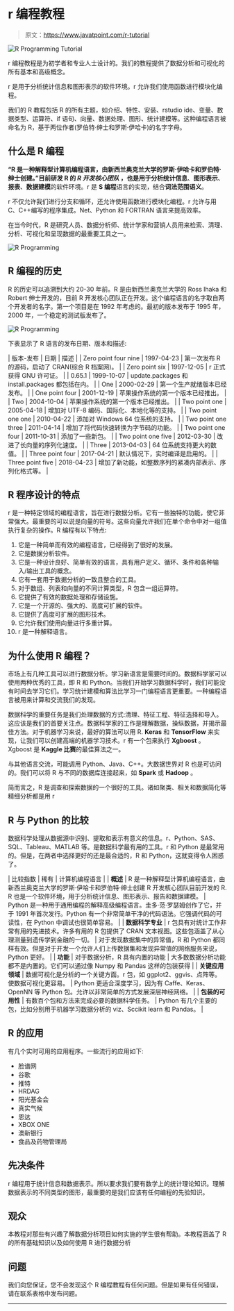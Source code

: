 # r 编程教程

> 原文：<https://www.javatpoint.com/r-tutorial>

![R Programming Tutorial](img/f4f57f722119964f6b489484826518a8.png)

r 编程教程是为初学者和专业人士设计的。我们的教程提供了数据分析和可视化的所有基本和高级概念。

r 是用于分析统计信息和图形表示的软件环境。r 允许我们使用函数进行模块化编程。

我们的 R 教程包括 R 的所有主题，如介绍、特性、安装、rstudio ide、变量、数据类型、运算符、if 语句、向量、数据处理、图形、统计建模等。这种编程语言被命名为 R，基于两位作者(罗伯特·绅士和罗斯·伊哈卡)的名字字母。

## 什么是 R 编程

**“R 是一种解释型计算机编程语言，由新西兰奥克兰大学的罗斯·伊哈卡和罗伯特·绅士创建。”**目前研发 R 的 ***R 开发核心团队*** ，也是用于分析**统计信息**、**图形表示**、**报表**、**数据建模**的软件环境。r 是 **S 编程**语言的实现，结合**词法范围语义**。

r 不仅允许我们进行分支和循环，还允许使用函数进行模块化编程。r 允许与用 C、C++编写的程序集成。Net、Python 和 FORTRAN 语言来提高效率。

在当今时代，R 是研究人员、数据分析师、统计学家和营销人员用来检索、清理、分析、可视化和呈现数据的最重要工具之一。

![R Programming](img/e738497c80343fde3b4b0cd2d75e8f12.png)

## R 编程的历史

R 的历史可以追溯到大约 20-30 年前。R 是由新西兰奥克兰大学的 Ross lhaka 和 Robert 绅士开发的，目前 R 开发核心团队正在开发。这个编程语言的名字取自两个开发者的名字。第一个项目是在 1992 年考虑的。最初的版本发布于 1995 年，2000 年，一个稳定的测试版发布了。

![R Programming](img/5fca207f851e6ecbbb040cd836b24a02.png)

下表显示了 R 语言的发布日期、版本和描述:

| 版本-发布 | 日期 | 描述 |
| Zero point four nine | 1997-04-23 | 第一次发布 R 的源码，启动了 CRAN(综合 R 档案网)。 |
| Zero point six | 1997-12-05 | r 正式获得 GNU 许可证。 |
| 0.65.1 | 1999-10-07 | update.packages 和 install.packages 都包括在内。 |
| One | 2000-02-29 | 第一个生产就绪版本已经发布。 |
| One point four | 2001-12-19 | 苹果操作系统的第一个版本已经推出。 |
| Two | 2004-10-04 | 苹果操作系统的第一个版本已经推出。 |
| Two point one | 2005-04-18 | 增加对 UTF-8 编码、国际化、本地化等的支持。 |
| Two point one one | 2010-04-22 | 添加对 Windows 64 位系统的支持。 |
| Two point one three | 2011-04-14 | 增加了将代码快速转换为字节码的功能。 |
| Two point one four | 2011-10-31 | 添加了一些新包。 |
| Two point one five | 2012-03-30 | 改进了长向量的序列化速度。 |
| Three | 2013-04-03 | 64 位系统支持更大的数值。 |
| Three point four | 2017-04-21 | 默认情况下，实时编译是启用的。 |
| Three point five | 2018-04-23 | 增加了新功能，如整数序列的紧凑内部表示、序列化格式等。 |

## R 程序设计的特点

r 是一种特定领域的编程语言，旨在进行数据分析。它有一些独特的功能，使它非常强大。最重要的可以说是向量的符号。这些向量允许我们在单个命令中对一组值执行复杂的操作。R 编程有以下特点:

1.  它是一种简单而有效的编程语言，已经得到了很好的发展。
2.  它是数据分析软件。
3.  它是一种设计良好、简单有效的语言，具有用户定义、循环、条件和各种输入/输出工具的概念。
4.  它有一套用于数据分析的一致且整合的工具。
5.  对于数组、列表和向量的不同计算类型，R 包含一组运算符。
6.  它提供了有效的数据处理和存储设施。
7.  它是一个开源的、强大的、高度可扩展的软件。
8.  它提供了高度可扩展的图形技术。
9.  它允许我们使用向量进行多重计算。
10.  r 是一种解释语言。

## 为什么使用 R 编程？

市场上有几种工具可以进行数据分析。学习新语言是需要时间的。数据科学家可以使用两种优秀的工具，即 R 和 Python。当我们开始学习数据科学时，我们可能没有时间去学习它们。学习统计建模和算法比学习一门编程语言更重要。一种编程语言被用来计算和交流我们的发现。

数据科学的重要任务是我们处理数据的方式:清理、特征工程、特征选择和导入。这应该是我们的首要关注点。数据科学家的工作是理解数据，操纵数据，并揭示最佳方法。对于机器学习来说，最好的算法可以用 R. **Keras** 和 **TensorFlow** 来实现，让我们可以创建高端的机器学习技术。r 有一个包来执行 **Xgboost** 。Xgboost 是 **Kaggle 比赛**的最佳算法之一。

与其他语言交流，可能调用 Python、Java、C++。大数据世界对 R 也是可访问的。我们可以将 R 与不同的数据库连接起来，如 **Spark** 或 **Hadoop** 。

简而言之，R 是调查和探索数据的一个很好的工具。诸如聚类、相关和数据简化等精细分析都是用 r

## R 与 Python 的比较

数据科学处理从数据源中识别、提取和表示有意义的信息。r、Python、SAS、SQL、Tableau、MATLAB 等。是数据科学最有用的工具。r 和 Python 是最常用的。但是，在两者中选择更好的还是最合适的，R 和 Python，这就变得令人困惑了。

| 比较指数 | 稀有 | 计算机编程语言 |
| **概述** | R 是一种解释型计算机编程语言，由新西兰奥克兰大学的罗斯·伊哈卡和罗伯特·绅士创建 R 开发核心团队目前开发的 R. R 也是一个软件环境，用于分析统计信息、图形表示、报告和数据建模。 | Python 是一种用于通用编程的解释高级编程语言。圭多·范·罗瑟姆创作了它，并于 1991 年首次发行。Python 有一个非常简单干净的代码语法。它强调代码的可读性，在 Python 中调试也很简单容易。 |
| **数据科学专业** | r 包具有对统计工作非常有用的先进技术。许多有用的 R 包提供了 CRAN 文本视图。这些包涵盖了从心理测量到遗传学到金融的一切。 | 对于发现数据集中的异常值，R 和 Python 都同样有效。但是对于开发一个允许人们上传数据集和发现异常值的网络服务来说，Python 更好。 |
| **功能** | 对于数据分析，R 具有内置的功能 | 大多数数据分析功能都不是内置的。它们可以通过像 Numpy 和 Pandas 这样的包装获得 |
| **关键应用领域** | 数据可视化是分析的一个关键方面。r 包，如 ggplot2、ggvis、点阵等。使数据可视化更容易。 | Python 更适合深度学习，因为有 Caffe、Keras、OpenNN 等 Python 包。允许以非常简单的方式发展深层神经网络。 |
| **包装的可用性** | 有数百个包和方法来完成必要的数据科学任务。 | Python 有几个主要的包，比如分别用于机器学习数据分析的 viz、Sccikit learn 和 Pandas。 |

## R 的应用

有几个实时可用的应用程序。一些流行的应用如下:

*   脸谱网
*   谷歌
*   推特
*   HRDAG
*   阳光基金会
*   真实气候
*   恩达
*   XBOX ONE
*   澳新银行
*   食品及药物管理局

## 先决条件

r 编程用于统计信息和数据表示。所以要求我们要有数学上的统计理论知识。理解数据表示的不同类型的图形，最重要的是我们应该有任何编程的先验知识。

## 观众

本教程对那些有兴趣了解数据分析项目如何实施的学生很有帮助。本教程涵盖了 R 的所有基础知识以及如何使用 R 进行数据分析

## 问题

我们向您保证，您不会发现这个 R 编程教程有任何问题。但是如果有任何错误，请在联系表格中发布问题。

* * *